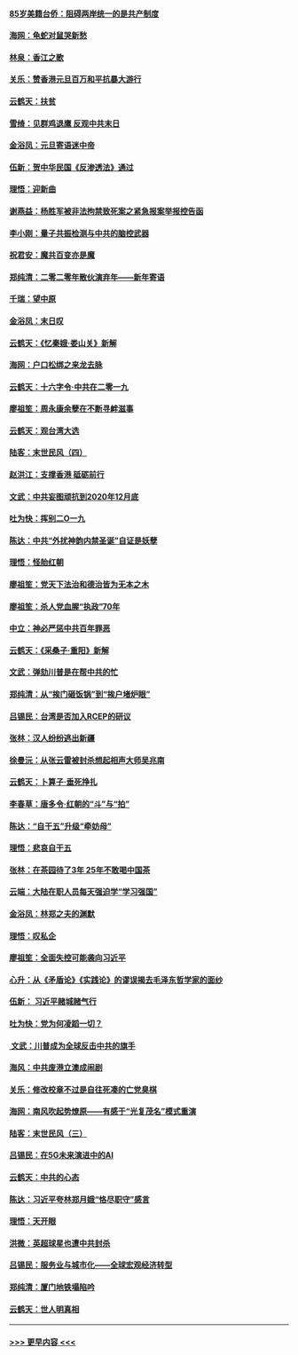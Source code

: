 #### [85岁美籍台侨：阻碍两岸统一的是共产制度](../pages/nsc993/n11765043.md?t=01040701) 
#### [海网：龟蛇对鼠哭新愁](../pages/nsc993/n11764895.md?t=01040701) 
#### [林泉：香江之歌](../pages/nsc993/n11764415.md?t=01040701) 
#### [关乐：赞香港元旦百万和平抗暴大游行](../pages/nsc993/n11764382.md?t=01040701) 
#### [云鹤天：扶贫](../pages/nsc993/n11764245.md?t=01040701) 
#### [雪绮：见群鸡退鹰  反观中共末日](../pages/nsc993/n11762112.md?t=01040701) 
#### [金浴凤：元旦寄语迷中帝](../pages/nsc993/n11761788.md?t=01040701) 
#### [伍新：贺中华民国《反渗透法》通过](../pages/nsc993/n11761994.md?t=01040701) 
#### [理悟：迎新曲](../pages/nsc993/n11761152.md?t=01040701) 
#### [谢燕益：杨胜军被非法拘禁致死案之紧急报案举报控告函](../pages/nsc993/n11756134.md?t=01040701) 
#### [李小刚：量子共振检测与中共的脑控武器](../pages/nsc993/n11754518.md?t=01040701) 
#### [祝君安：魔共百变亦是魔](../pages/nsc993/n11754469.md?t=01040701) 
#### [郑纯清：二零二零年散伙演弃年——新年寄语](../pages/nsc993/n11754195.md?t=01040701) 
#### [千瑞：望中原](../pages/nsc993/n11754159.md?t=01040701) 
#### [金浴凤：末日叹](../pages/nsc993/n11752359.md?t=01040701) 
#### [云鹤天：《忆秦娥‧娄山关》新解](../pages/nsc993/n11752348.md?t=01040701) 
#### [海网：户口松绑之来龙去脉](../pages/nsc993/n11752328.md?t=01040701) 
#### [云鹤天：十六字令‧中共在二零一九](../pages/nsc993/n11752305.md?t=01040701) 
#### [廖祖笙：周永康余孽在不断寻衅滋事](../pages/nsc993/n11751013.md?t=01040701) 
#### [云鹤天：观台湾大选](../pages/nsc993/n11751007.md?t=01040701) 
#### [陆客：末世民风（四）](../pages/nsc993/n11749203.md?t=01040701) 
#### [赵洪江：支撑香港 砥砺前行](../pages/nsc993/n11748482.md?t=01040701) 
#### [文武：中共妄图顽抗到2020年12月底](../pages/nsc993/n11748446.md?t=01040701) 
#### [吐为快：挥别二O一九](../pages/nsc993/n11748411.md?t=01040701) 
#### [陈达：中共“外扰神韵内禁圣诞”自证是妖孽](../pages/nsc993/n11748226.md?t=01040701) 
#### [理悟：怪胎红朝](../pages/nsc993/n11748206.md?t=01040701) 
#### [廖祖笙：党天下法治和德治皆为无本之木](../pages/nsc993/n11748135.md?t=01040701) 
#### [廖祖笙：杀人党血腥“执政”70年](../pages/nsc993/n11745144.md?t=01040701) 
#### [中立：神必严惩中共百年罪恶](../pages/nsc993/n11744970.md?t=01040701) 
#### [云鹤天：《采桑子‧重阳》新解](../pages/nsc993/n11744948.md?t=01040701) 
#### [文武：弹劾川普是在帮中共的忙](../pages/nsc993/n11744758.md?t=01040701) 
#### [郑纯清：从“挨门砸饭锅”到“挨户堵炉眼”](../pages/nsc993/n11744745.md?t=01040701) 
#### [吕锡民：台湾是否加入RCEP的研议](../pages/nsc993/n11744701.md?t=01040701) 
#### [张林：汉人纷纷逃出新疆](../pages/nsc993/n11743530.md?t=01040701) 
#### [徐曼沅：从张云雷被封杀想起相声大师吴兆南](../pages/nsc993/n11741816.md?t=01040701) 
#### [云鹤天：卜算子‧垂死挣扎](../pages/nsc993/n11739956.md?t=01040701) 
#### [李春草：唐多令‧红朝的“斗”与“拍”](../pages/nsc993/n11739830.md?t=01040701) 
#### [陈达：“自干五”升级“牵妨母”](../pages/nsc993/n11739724.md?t=01040701) 
#### [理悟：悲哀自干五](../pages/nsc993/n11739547.md?t=01040701) 
#### [张林：在茶园待了3年 25年不敢喝中国茶](../pages/nsc993/n11739240.md?t=01040701) 
#### [云端：大陆在职人员每天强迫学“学习强国”](../pages/nsc993/n11738735.md?t=01040701) 
#### [金浴凤：林郑之夫的渊默](../pages/nsc993/n11737735.md?t=01040701) 
#### [理悟：叹私企](../pages/nsc993/n11737715.md?t=01040701) 
#### [廖祖笙：全面失控可能袭向习近平](../pages/nsc993/n11737704.md?t=01040701) 
#### [心升：从《矛盾论》《实践论》的谬误揭去毛泽东哲学家的面纱](../pages/nsc993/n11736962.md?t=01040701) 
#### [伍新： 习近平赌城赌气行](../pages/nsc993/n11736929.md?t=01040701) 
#### [吐为快：党为何凌蹈一切？](../pages/nsc993/n11736915.md?t=01040701) 
#### [ 文武：川普成为全球反击中共的旗手](../pages/nsc993/n11736882.md?t=01040701) 
#### [海风：中共废港立澳成闹剧](../pages/nsc993/n11735857.md?t=01040701) 
#### [关乐：修改校章不过是自往死凑的亡党臭棋](../pages/nsc993/n11735097.md?t=01040701) 
#### [海网：南风吹起势燎原——有感于“光复茂名”模式重演](../pages/nsc993/n11732308.md?t=01040701) 
#### [陆客：末世民风（三）](../pages/nsc993/n11732211.md?t=01040701) 
#### [吕锡民：在5G未来演进中的AI](../pages/nsc993/n11730010.md?t=01040701) 
#### [云鹤天：中共的心态](../pages/nsc993/n11729906.md?t=01040701) 
#### [陈达：习近平夸林郑月娥“恪尽职守”感言](../pages/nsc993/n11729881.md?t=01040701) 
#### [理悟：天开眼](../pages/nsc993/n11729699.md?t=01040701) 
#### [洪微：英超球星也遭中共封杀](../pages/nsc993/n11727243.md?t=01040701) 
#### [吕锡民：服务业与城市化——全球宏观经济转型](../pages/nsc993/n11725845.md?t=01040701) 
#### [郑纯清：厦门地铁塌陷吟](../pages/nsc993/n11725813.md?t=01040701) 
#### [云鹤天：世人明真相](../pages/nsc993/n11725621.md?t=01040701) 

----
#### [ >>> 更早内容 <<< ](../indexes/nsc993-earlier.md)
